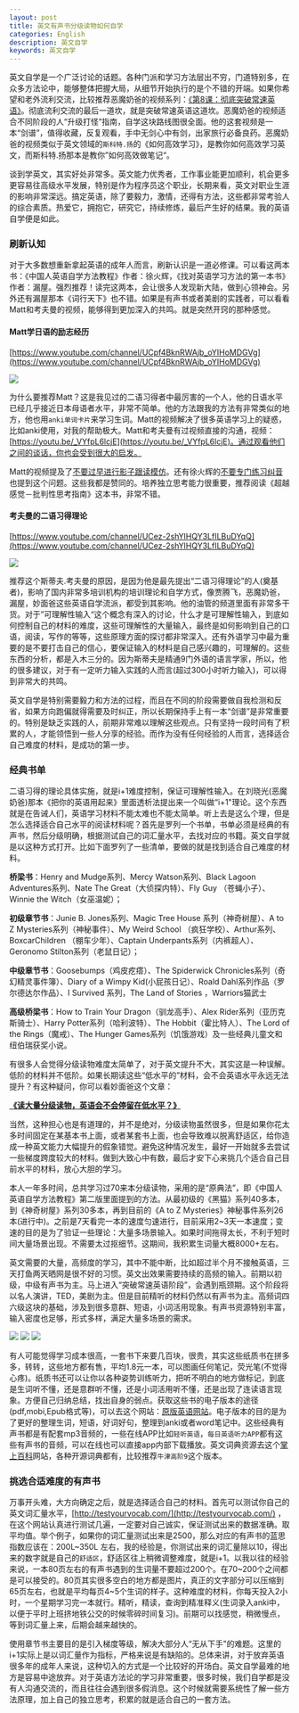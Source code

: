 ```yaml
---
layout: post
title: 英文有声书分级读物如何自学
categories: English
description: 英文自学
keywords: 英文自学
---
```


英文自学是一个广泛讨论的话题。各种门派和学习方法层出不穷，门道特别多，在众多方法论中，能够整体把握大局，从细节开始执行的是个不错的开端。如果你希望和老外流利交流，比较推荐恶魔奶爸的视频系列：[《第8课：彻底突破常速英语》](https://www.bilibili.com/video/BV1jT4y157YT?p=8)。彻底流利交流的最后一道坎，就是突破常速英语这道坎。恶魔奶爸的视频适合不同阶段的人“升级打怪”指南，自学这块路线图很全面。他的这套视频是一本“剑谱”，值得收藏，反复观看，手中无剑心中有剑，出家旅行必备良药。恶魔奶爸的视频类似于英文领域的`斯科特.扬`的《如何高效学习》，是教你如何高效学习英文，而斯科特.扬那本是教你”如何高效做笔记“。

谈到学英文，其实好处非常多。英文能力优秀者，工作事业能更加顺利，机会更多更容易往高级水平发展，特别是作为程序员这个职业，长期来看，英文对职业生涯的影响非常深远。搞定英语，除了要毅力，激情，还得有方法，这些都非常考验人的综合素质。热爱它，拥抱它，研究它，持续修炼，最后产生好的结果。我的英语自学便是如此。

### 刷新认知

对于大多数想重新拿起英语的成年人而言，刷新认识是一道必修课。可以看这两本书：《中国人英语自学方法教程》作者：徐火辉，《找对英语学习方法的第一本书》作者：漏屋。强烈推荐！读完这两本，会让很多人发现新大陆，做到心领神会。另外还有漏屋那本《词行天下》也不错。如果是有声书或者美剧的实践者，可以看看Matt和考夫曼的视频，能够得到更加深入的共鸣。就是突然开窍的那种感觉。



#### Matt学日语的励志经历

[https://www.youtube.com/channel/UCpf4BknRWAjb_oYIHoMDGVg](https://www.youtube.com/channel/UCpf4BknRWAjb_oYIHoMDGVg)

<img src="https://cs-cn.top//images/posts/matt_japan.png"/>

为什么要推荐Matt？这是我见过的二语习得者中最厉害的一个人，他的日语水平已经几乎接近日本母语者水平，非常不简单。他的方法跟我的方法有非常类似的地方，他也用`anki单词卡片`来学习生词。Matt的视频解决了很多英语学习上的疑惑，比如anki使用，对我的帮助极大。Matt和考夫曼有过视频直接的沟通，视频：[https://youtu.be/_VYfpL6lcjE](https://youtu.be/_VYfpL6lcjE)。通过观看他们之间的谈话，你也会受到很大的启发。



Matt的视频提及了[不要过早进行影子跟读模仿](https://youtu.be/GOCMGBioo7s)。还有徐火辉的[不要专门练习纠音](https://mp.weixin.qq.com/s/HumFNRPwTOJI3BRxvXj8lg)也提到这个问题。这些我都是赞同的。培养独立思考能力很重要，推荐阅读《超越感觉－批判性思考指南》这本书，非常不错。



#### 考夫曼的二语习得理论

[https://www.youtube.com/channel/UCez-2shYlHQY3LfILBuDYqQ](https://www.youtube.com/channel/UCez-2shYlHQY3LfILBuDYqQ)

<img src="https://cs-cn.top//images/posts/steve.kaofuman.png"/>



推荐这个斯蒂夫.考夫曼的原因，是因为他是最先提出“二语习得理论”的人(奠基者)，影响了国内非常多培训机构的培训理论和自学方式，像贾腾飞，恶魔奶爸，漏屋，妙面爸这些英语自学流派，都受到其影响。他的油管的频道里面有非常多干货。对于”可理解性输入“这个概念有深入的讨论，什么才是可理解性输入，到底如何控制自己的材料的难度，这些可理解性的大量输入，最终是如何影响到自己的口语，阅读，写作的等等，这些原理方面的探讨都非常深入。还有外语学习中最为重要的是不要打击自己的信心，要保证输入的材料是自己感兴趣的，可理解的。这些东西的分析，都是入木三分的。因为斯蒂夫是精通9门外语的语言学家，所以，他的很多建议，对于有一定听力输入实践的人而言(超过300小时听力输入)，可以得到非常大的共鸣。

英文自学是特别需要毅力和方法的过程，而且在不同的阶段需要做自我检测和反省，如果方向跑偏就得需要及时纠正，所以长期保持手上有一本“剑谱”是非常重要的。特别是缺乏实践的人，前期非常难以理解这些观点。只有坚持一段时间有了积累的人，才能领悟到一些人分享的经验。而作为没有任何经验的人而言，选择适合自己难度的材料，是成功的第一步。



### 经典书单

二语习得的理论具体实施，就是i+1难度控制，保证可理解性输入。在刘晓光(恶魔奶爸)那本《把你的英语用起来》里面透析法提出来一个叫做“i+1"理论。这个东西就是在告诫人们，英语学习材料不能太难也不能太简单。听上去是这么个理，但是怎么选择适合自己水平的阅读材料呢？首先是罗列一个书单，书单必须是经典的有声书，然后分级明确，根据测试自己的词汇量水平，去找对应的书籍。英文自学就是以这种方式打开。比如下面罗列了一些清单，要做的就是找到适合自己难度的材料。

**桥梁书**：Henry and Mudge系列、Mercy Watson系列、Black Lagoon Adventures系列、Nate The Great（大侦探内特）、Fly Guy （苍蝇小子）、Winnie the Witch（女巫温妮）；

**初级章节书**：Junie B. Jones系列、Magic Tree House 系列（神奇树屋）、A to Z Mysteries系列（神秘事件）、My Weird School （疯狂学校）、Arthur系列、BoxcarChildren （棚车少年）、Captain Underpants系列（内裤超人）、Geronomo Stilton系列（老鼠日记）；

**中级章节书**：Goosebumps（鸡皮疙瘩）、The Spiderwick Chronicles系列（奇幻精灵事件簿）、Diary of a Wimpy Kid(小屁孩日记）、Roald Dahl系列作品（罗尔德达尔作品）、I Survived 系列，The Land of Stories  ，Warriors猫武士

**高级桥梁书**：How to Train Your Dragon（驯龙高手）、Alex Rider系列（亚历克斯骑士）、Harry Potter系列（哈利波特）、The Hobbit（霍比特人）、The Lord of the Rings（魔戒）、The Hunger Games系列（饥饿游戏）及一些经典儿童文和纽伯瑞获奖小说。



有很多人会觉得分级读物难度太简单了，对于英文提升不大，其实这是一种误解。低阶的材料并不低阶。如果长期读这些“低水平的”材料，会不会英语水平永远无法提升？有这种疑问，你可以看妙面爸这个文章：

[**《读大量分级读物，英语会不会停留在低水平？》**](https://mp.weixin.qq.com/s/FMdjiljy0OTTLQXCgHnzJA)

当然，这种担心也是有道理的，并不是绝对，分级读物虽然很多，但是如果你花太多时间固定在某基本书上面，或者某套书上面，也会导致难以脱离舒适区，给你造成一种英文能力大幅提升的假象错觉。避免这种情况发生，最好一开始就多去尝试一些梯度跨度较大的材料。做到大致心中有数，最后才安下心来挑几个适合自己目前水平的材料，放心大胆的学习。

本人一年多时间，总共学习过70来本分级读物，采用的是“原典法”，即《中国人英语自学方法教程》第二版里面提到的方法。从最初级的《黑猫》系列40多本，到《神奇树屋》系列30多本，再到目前的《A to Z Mysteries》神秘事件系列26本(进行中)。之前是7天看完一本的速度匀速进行，目前采用2~3天一本速度；变速的目的是为了验证一些理论：大量多场景输入。如果时间拖得太长，不利于短时间大量场景出现。不需要太过抠细节。这期间，我积累生词量大概8000+左右。

英文需要的大量，高频度的学习，其中不能中断，比如超过半个月不接触英语，三天打鱼两天晒网是很不好的习惯。英文出效果需要持续的高频的输入。前期以初级，中级有声书为主。马上进入“突破常速英语阶段”，会遇到瓶颈期。这个阶段将以名人演讲，TED，美剧为主。但是目前精听的材料仍然以有声书为主。高频词四六级这块的基础，涉及到很多意群、短语，小词活用现象。有声书资源特别丰富，输入密度也足够，形式多样，满足大量多场景的需求。

<img src="https://cs-cn.top//images/posts/20210713044529.png"/>

<img src="https://cs-cn.top//images/posts/20210713044608.png"/>

<img src="https://cs-cn.top//images/posts/20210713044649.png"/>

有人可能觉得学习成本很高，一套书下来要几百块，很贵，其实这些纸质书在拼多多，转转，这些地方都有售，平均1.8元一本，可以图画任何笔记，荧光笔(不觉得心疼)。纸质书还可以让你以各种姿势训练听力，把听不明白的地方做标记，到底是生词听不懂，还是意群听不懂，还是小词活用听不懂，还是出现了连读语言现象。方便自己归纳总结，找出自身的弱点。获取这些书的电子版本的途径(pdf,mobi,Epub格式等)，可以去这个网站：[原版英语网站](https://en5556.com/)。电子版本的目的是为了更好的整理生词，短语，好词好句，整理到anki或者word笔记中。这些经典有声书都是有配套mp3音频的，一些在线APP比如`轻听英语`，`每日英语听力APP`都有这些有声书的音频，可以在线也可以直接app内部下载播放。英文词典资源去这个[掌上百科](https://www.pdawiki.com/forum/)网站，各种开源词典都有，比较推荐`牛津高阶9`这个版本。

### 挑选合适难度的有声书

万事开头难，大方向确定之后，就是选择适合自己的材料。首先可以测试你自己的英文词汇量水平，[http://testyourvocab.com/](http://testyourvocab.com/) ，在这个网站认真进行测试几遍，一定要对自己诚实，保证测试出来的数据准确。取平均值。举个例子，如果你的词汇量测试出来是2500，那么对应的有声书的蓝思指数应该在：200L~350L 左右，我的经验是，你测试出来的词汇量除以10，得出来的数字就是自己的`舒适区`，舒适区往上稍微调整难度，就是i+1。以我以往的经验来说，一本80页左右的有声书遇到的生词量不要超过200个。在70~200个之间都是可以接受的。80页其实很多空白的地方都是图片，真正的文字部分可以压缩到65页左右，也就是平均每页4~5个生词的样子。这种难度的材料，你每天投入2小时，一个星期学习完一本就行。精听，精读，查询到精准释义(生词录入anki中，以便于平时上班挤地铁公交的时候零碎时间复习)。前期可以找感觉，稍微慢点，等到词汇量上来，后期会越来越快的。

使用章节书主要目的是引入梯度等级，解决大部分人“无从下手"的难题。这里的i+1实际上是以词汇量作为指标，严格来说是有缺陷的。总体来讲，对于放弃英语很多年的成年人来说，这种切入的方式是一个比较好的开场白。英文自学最难的地方是容易中途放弃。对于英语方法论的学习非常重要，很多时候，我们自学都是没有人沟通交流的，而且往往会遇到很多假消息。这个时候就需要系统性了解一些方法原理，加上自己的独立思考，积累的就是适合自己的一套方法。





